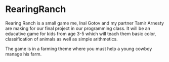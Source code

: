 # RearingRanch
Rearing Ranch is a small game me, Inal Gotov and my partner Tamir Arnesty are 
making for our final project in our programming class. It will be an educative
game for kids from age 3-5 which will teach them basic color, classification of 
animals as well as simple arithmetics.

The game is in a farming theme where you must help a young cowboy manage his farm.
